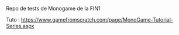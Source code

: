 Repo de tests de Monogame de la FIN1

Tuto : https://www.gamefromscratch.com/page/MonoGame-Tutorial-Series.aspx